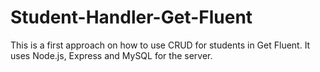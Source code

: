 # Student-Handler-Get-Fluent
This is a first approach on how to use CRUD for students in Get Fluent. It uses Node.js, Express and MySQL for the server.
